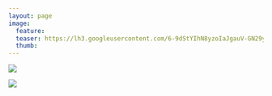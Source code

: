 ```yaml
---
layout: page
image:
  feature:
  teaser: https://lh3.googleusercontent.com/6-9dStYIhN8yzoIaJgauV-GN29yFcZozPrEfOQ2Coho=w245-h163-no
  thumb:
---
```


![](https://lh3.googleusercontent.com/IHqOC6IMd-hv7drORe_61h6nkqawe5OktY-FlPU1Ib8=w800)

![](https://lh3.googleusercontent.com/t3AGOppczSxCTIGc8q05uHX8VSvBP4hWis_3pYarlIs=w800)
